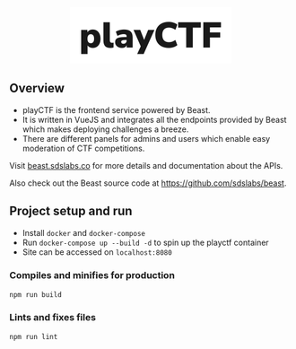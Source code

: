 <p align="center">
  <img src="./src/assets/playctf-logo.png" alt="playCTF Logo">
</p>

## Overview

- playCTF is the frontend service powered by Beast. 
- It is written in VueJS and integrates all the endpoints provided by Beast which makes deploying challenges a breeze.
- There are different panels for admins and users which enable easy moderation of CTF competitions.

Visit [beast.sdslabs.co](https://beast.sdslabs.co/) for more details and documentation about the APIs.

Also check out the Beast source code at https://github.com/sdslabs/beast.

## Project setup and run
- Install `docker` and `docker-compose`
- Run `docker-compose up --build -d` to spin up the playctf container
- Site can be accessed on `localhost:8080` 

### Compiles and minifies for production
```
npm run build
```

### Lints and fixes files
```
npm run lint
```
